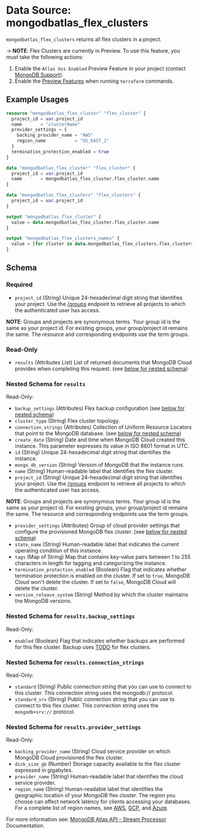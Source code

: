 # Data Source: mongodbatlas_flex_clusters

`mongodbatlas_flex_clusters` returns all flex clusters in a project.

-> **NOTE**: Flex Clusters are currently in Preview. To use this feature, you must take the following actions:
1. Enable the `Atlas Uss Enabled` Preview Feature in your project (contact [MongoDB Support](https://www.mongodb.com/services/support)).
2. Enable the [Preview Features](https://github.com/mongodb/terraform-provider-mongodbatlas?tab=readme-ov-file#preview-features) when running `terraform` commands.

## Example Usages
```terraform
resource "mongodbatlas_flex_cluster" "flex_cluster" {
  project_id = var.project_id
  name       = "clusterName"
  provider_settings = {
    backing_provider_name = "AWS"
    region_name           = "US_EAST_1"
  }
  termination_protection_enabled = true
} 

data "mongodbatlas_flex_cluster" "flex_cluster" {
  project_id = var.project_id
  name       = mongodbatlas_flex_cluster.flex_cluster.name
} 

data "mongodbatlas_flex_clusters" "flex_clusters" {
  project_id = var.project_id
}

output "mongodbatlas_flex_cluster" {
  value = data.mongodbatlas_flex_cluster.flex_cluster.name
}

output "mongodbatlas_flex_clusters_names" {
  value = [for cluster in data.mongodbatlas_flex_clusters.flex_clusters.results : cluster.name]
}
```

<!-- schema generated by tfplugindocs -->
## Schema

### Required

- `project_id` (String) Unique 24-hexadecimal digit string that identifies your project. Use the [/groups](#tag/Projects/operation/listProjects) endpoint to retrieve all projects to which the authenticated user has access.

**NOTE**: Groups and projects are synonymous terms. Your group id is the same as your project id. For existing groups, your group/project id remains the same. The resource and corresponding endpoints use the term groups.

### Read-Only

- `results` (Attributes List) List of returned documents that MongoDB Cloud provides when completing this request. (see [below for nested schema](#nestedatt--results))

<a id="nestedatt--results"></a>
### Nested Schema for `results`

Read-Only:

- `backup_settings` (Attributes) Flex backup configuration (see [below for nested schema](#nestedatt--results--backup_settings))
- `cluster_type` (String) Flex cluster topology.
- `connection_strings` (Attributes) Collection of Uniform Resource Locators that point to the MongoDB database. (see [below for nested schema](#nestedatt--results--connection_strings))
- `create_date` (String) Date and time when MongoDB Cloud created this instance. This parameter expresses its value in ISO 8601 format in UTC.
- `id` (String) Unique 24-hexadecimal digit string that identifies the instance.
- `mongo_db_version` (String) Version of MongoDB that the instance runs.
- `name` (String) Human-readable label that identifies the flex cluster.
- `project_id` (String) Unique 24-hexadecimal digit string that identifies your project. Use the [/groups](#tag/Projects/operation/listProjects) endpoint to retrieve all projects to which the authenticated user has access.

**NOTE**: Groups and projects are synonymous terms. Your group id is the same as your project id. For existing groups, your group/project id remains the same. The resource and corresponding endpoints use the term groups.
- `provider_settings` (Attributes) Group of cloud provider settings that configure the provisioned MongoDB flex cluster. (see [below for nested schema](#nestedatt--results--provider_settings))
- `state_name` (String) Human-readable label that indicates the current operating condition of this instance.
- `tags` (Map of String) Map that contains key-value pairs between 1 to 255 characters in length for tagging and categorizing the instance.
- `termination_protection_enabled` (Boolean) Flag that indicates whether termination protection is enabled on the cluster. If set to `true`, MongoDB Cloud won't delete the cluster. If set to `false`, MongoDB Cloud will delete the cluster.
- `version_release_system` (String) Method by which the cluster maintains the MongoDB versions.

<a id="nestedatt--results--backup_settings"></a>
### Nested Schema for `results.backup_settings`

Read-Only:

- `enabled` (Boolean) Flag that indicates whether backups are performed for this flex cluster. Backup uses [TODO](TODO) for flex clusters.


<a id="nestedatt--results--connection_strings"></a>
### Nested Schema for `results.connection_strings`

Read-Only:

- `standard` (String) Public connection string that you can use to connect to this cluster. This connection string uses the mongodb:// protocol.
- `standard_srv` (String) Public connection string that you can use to connect to this flex cluster. This connection string uses the `mongodb+srv://` protocol.


<a id="nestedatt--results--provider_settings"></a>
### Nested Schema for `results.provider_settings`

Read-Only:

- `backing_provider_name` (String) Cloud service provider on which MongoDB Cloud provisioned the flex cluster.
- `disk_size_gb` (Number) Storage capacity available to the flex cluster expressed in gigabytes.
- `provider_name` (String) Human-readable label that identifies the cloud service provider.
- `region_name` (String) Human-readable label that identifies the geographic location of your MongoDB flex cluster. The region you choose can affect network latency for clients accessing your databases. For a complete list of region names, see [AWS](https://docs.atlas.mongodb.com/reference/amazon-aws/#std-label-amazon-aws), [GCP](https://docs.atlas.mongodb.com/reference/google-gcp/), and [Azure](https://docs.atlas.mongodb.com/reference/microsoft-azure/).

For more information see: [MongoDB Atlas API - Stream Processor](https://www.mongodb.com/docs/atlas/reference/api-resources-spec/v2/#tag/Streams/operation/listFlexClusters) Documentation.

